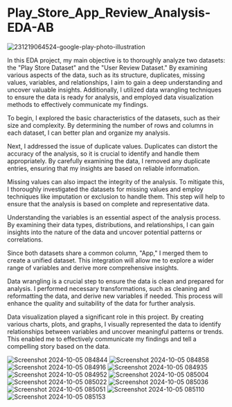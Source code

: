 # Play_Store_App_Review_Analysis-EDA-AB

![231219064524-google-play-photo-illustration](https://github.com/user-attachments/assets/3f919e2c-c585-4ca5-a36f-c95ea1fddf96)


In this EDA project, my main objective is to thoroughly analyze two datasets: the "Play Store Dataset" and the "User Review Dataset." By examining various aspects of the data, such as its structure, duplicates, missing values, variables, and relationships, I aim to gain a deep understanding and uncover valuable insights. Additionally, I utilized data wrangling techniques to ensure the data is ready for analysis, and employed data visualization methods to effectively communicate my findings.

To begin, I explored the basic characteristics of the datasets, such as their size and complexity. By determining the number of rows and columns in each dataset, I can better plan and organize my analysis.

Next, I addressed the issue of duplicate values. Duplicates can distort the accuracy of the analysis, so it is crucial to identify and handle them appropriately. By carefully examining the data, I removed any duplicate entries, ensuring that my insights are based on reliable information.

Missing values can also impact the integrity of the analysis. To mitigate this, I thoroughly investigated the datasets for missing values and employ techniques like imputation or exclusion to handle them. This step will help to ensure that the analysis is based on complete and representative data.

Understanding the variables is an essential aspect of the analysis process. By examining their data types, distributions, and relationships, I can gain insights into the nature of the data and uncover potential patterns or correlations.

Since both datasets share a common column, "App," I merged them to create a unified dataset. This integration will allow me to explore a wider range of variables and derive more comprehensive insights.

Data wrangling is a crucial step to ensure the data is clean and prepared for analysis. I performed necessary transformations, such as cleaning and reformatting the data, and derive new variables if needed. This process will enhance the quality and suitability of the data for further analysis.

Data visualization played a significant role in this project. By creating various charts, plots, and graphs, I visually represented the data to identify relationships between variables and uncover meaningful patterns or trends. This enabled me to effectively communicate my findings and tell a compelling story based on the data.

![Screenshot 2024-10-05 084844](https://github.com/user-attachments/assets/1d85dd42-2d38-42ee-9460-bf2eece27063)
![Screenshot 2024-10-05 084858](https://github.com/user-attachments/assets/f4ecb0d7-6b6c-4647-9be2-45145bc6027f)
![Screenshot 2024-10-05 084916](https://github.com/user-attachments/assets/248bb9b2-5537-4b3e-9c2f-add1de445666)
![Screenshot 2024-10-05 084935](https://github.com/user-attachments/assets/4f10d8cc-f57d-4679-bb00-700d4d04585f)
![Screenshot 2024-10-05 084952](https://github.com/user-attachments/assets/8568fba6-fdf2-441f-aea1-c1957d67605b)
![Screenshot 2024-10-05 085004](https://github.com/user-attachments/assets/abef6fb4-e04b-494e-aef0-76bb50cbab56)
![Screenshot 2024-10-05 085022](https://github.com/user-attachments/assets/520b7122-6545-423e-a470-464ab3e08ba7)
![Screenshot 2024-10-05 085036](https://github.com/user-attachments/assets/ff734371-cb29-47de-a711-10feb3ee0a04)
![Screenshot 2024-10-05 085051](https://github.com/user-attachments/assets/af374330-61a8-4b0f-8408-6a5727df6ee0)
![Screenshot 2024-10-05 085110](https://github.com/user-attachments/assets/9f1c0c19-3404-4267-9da4-053d71d567cb)
![Screenshot 2024-10-05 085153](https://github.com/user-attachments/assets/703d9053-cbcd-4d30-ae5d-d26ae8bf6402)
